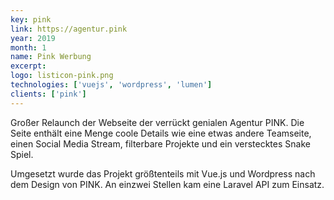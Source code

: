 ```yaml
---
key: pink
link: https://agentur.pink
year: 2019
month: 1
name: Pink Werbung
excerpt:
logo: listicon-pink.png
technologies: ['vuejs', 'wordpress', 'lumen']
clients: ['pink']
---
```


Großer Relaunch der Webseite der verrückt genialen Agentur PINK. Die Seite enthält eine Menge coole Details wie eine etwas andere Teamseite, einen Social Media Stream, filterbare Projekte und ein verstecktes Snake Spiel.

Umgesetzt wurde das Projekt größtenteils mit Vue.js und Wordpress nach dem Design von PINK. An einzwei Stellen kam eine Laravel API zum Einsatz.
